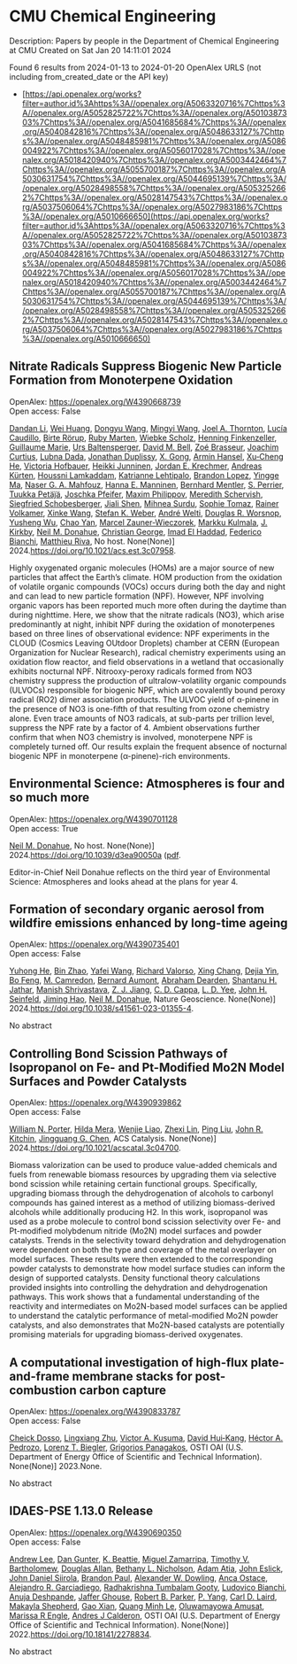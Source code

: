 # CMU Chemical Engineering
Description: Papers by people in the Department of Chemical Engineering at CMU
Created on Sat Jan 20 14:11:01 2024

Found 6 results from 2024-01-13 to 2024-01-20
OpenAlex URLS (not including from_created_date or the API key)
- [https://api.openalex.org/works?filter=author.id%3Ahttps%3A//openalex.org/A5063320716%7Chttps%3A//openalex.org/A5052825722%7Chttps%3A//openalex.org/A5010387303%7Chttps%3A//openalex.org/A5041685684%7Chttps%3A//openalex.org/A5040842816%7Chttps%3A//openalex.org/A5048633127%7Chttps%3A//openalex.org/A5048485981%7Chttps%3A//openalex.org/A5086004922%7Chttps%3A//openalex.org/A5056017028%7Chttps%3A//openalex.org/A5018420940%7Chttps%3A//openalex.org/A5003442464%7Chttps%3A//openalex.org/A5055700187%7Chttps%3A//openalex.org/A5030631754%7Chttps%3A//openalex.org/A5044695139%7Chttps%3A//openalex.org/A5028498558%7Chttps%3A//openalex.org/A5053252662%7Chttps%3A//openalex.org/A5028147543%7Chttps%3A//openalex.org/A5037506064%7Chttps%3A//openalex.org/A5027983186%7Chttps%3A//openalex.org/A5010666650](https://api.openalex.org/works?filter=author.id%3Ahttps%3A//openalex.org/A5063320716%7Chttps%3A//openalex.org/A5052825722%7Chttps%3A//openalex.org/A5010387303%7Chttps%3A//openalex.org/A5041685684%7Chttps%3A//openalex.org/A5040842816%7Chttps%3A//openalex.org/A5048633127%7Chttps%3A//openalex.org/A5048485981%7Chttps%3A//openalex.org/A5086004922%7Chttps%3A//openalex.org/A5056017028%7Chttps%3A//openalex.org/A5018420940%7Chttps%3A//openalex.org/A5003442464%7Chttps%3A//openalex.org/A5055700187%7Chttps%3A//openalex.org/A5030631754%7Chttps%3A//openalex.org/A5044695139%7Chttps%3A//openalex.org/A5028498558%7Chttps%3A//openalex.org/A5053252662%7Chttps%3A//openalex.org/A5028147543%7Chttps%3A//openalex.org/A5037506064%7Chttps%3A//openalex.org/A5027983186%7Chttps%3A//openalex.org/A5010666650)

## Nitrate Radicals Suppress Biogenic New Particle Formation from Monoterpene Oxidation   

OpenAlex: https://openalex.org/W4390668739    
Open access: False
    
[Dandan Li](https://openalex.org/A5075736599), [Wei Huang](https://openalex.org/A5016340715), [Dongyu Wang](https://openalex.org/A5080825458), [Mingyi Wang](https://openalex.org/A5083213632), [Joel A. Thornton](https://openalex.org/A5007291045), [Lucía Caudillo](https://openalex.org/A5079509898), [Birte Rörup](https://openalex.org/A5022780485), [Ruby Marten](https://openalex.org/A5076543442), [Wiebke Scholz](https://openalex.org/A5076482580), [Henning Finkenzeller](https://openalex.org/A5081639490), [Guillaume Marie](https://openalex.org/A5032794723), [Urs Baltensperger](https://openalex.org/A5044025292), [David M. Bell](https://openalex.org/A5049526503), [Zoé Brasseur](https://openalex.org/A5066558128), [Joachim Curtius](https://openalex.org/A5031780924), [Lubna Dada](https://openalex.org/A5049539173), [Jonathan Duplissy](https://openalex.org/A5088633919), [X. Gong](https://openalex.org/A5077691602), [Armin Hansel](https://openalex.org/A5089489241), [Xu‐Cheng He](https://openalex.org/A5043129752), [Victoria Hofbauer](https://openalex.org/A5012274245), [Heikki Junninen](https://openalex.org/A5076912331), [Jordan E. Krechmer](https://openalex.org/A5062687219), [Andreas Kürten](https://openalex.org/A5056657317), [Houssni Lamkaddam](https://openalex.org/A5014138176), [Katrianne Lehtipalo](https://openalex.org/A5019559780), [Brandon Lopez](https://openalex.org/A5019360565), [Yingge Ma](https://openalex.org/A5028582293), [Naser G. A. Mahfouz](https://openalex.org/A5015886123), [Hanna E. Manninen](https://openalex.org/A5022377744), [Bernhard Mentler](https://openalex.org/A5090590782), [S. Perrier](https://openalex.org/A5048351354), [Tuukka Petäj̈ä](https://openalex.org/A5070326299), [Joschka Pfeifer](https://openalex.org/A5043381937), [Maxim Philippov](https://openalex.org/A5090585494), [Meredith Schervish](https://openalex.org/A5038957567), [Siegfried Schobesberger](https://openalex.org/A5073496711), [Jiali Shen](https://openalex.org/A5049005695), [Mihnea Surdu](https://openalex.org/A5076044930), [Sophie Tomaz](https://openalex.org/A5010549487), [Rainer Volkamer](https://openalex.org/A5018521569), [Xinke Wang](https://openalex.org/A5037073734), [Stefan K. Weber](https://openalex.org/A5041814082), [André Welti](https://openalex.org/A5057462897), [Douglas R. Worsnop](https://openalex.org/A5026978286), [Yusheng Wu](https://openalex.org/A5024870970), [Chao Yan](https://openalex.org/A5008144731), [Marcel Zauner-Wieczorek](https://openalex.org/A5017388605), [Markku Kulmala](https://openalex.org/A5000471665), [J. Kirkby](https://openalex.org/A5009274507), [Neil M. Donahue](https://openalex.org/A5041685684), [Christian George](https://openalex.org/A5026216873), [Imad El Haddad](https://openalex.org/A5080319960), [Federico Bianchi](https://openalex.org/A5075179945), [Matthieu Riva](https://openalex.org/A5055594784), No host. None(None)] 2024.https://doi.org/10.1021/acs.est.3c07958.
    
Highly oxygenated organic molecules (HOMs) are a major source of new particles that affect the Earth’s climate. HOM production from the oxidation of volatile organic compounds (VOCs) occurs during both the day and night and can lead to new particle formation (NPF). However, NPF involving organic vapors has been reported much more often during the daytime than during nighttime. Here, we show that the nitrate radicals (NO3), which arise predominantly at night, inhibit NPF during the oxidation of monoterpenes based on three lines of observational evidence: NPF experiments in the CLOUD (Cosmics Leaving OUtdoor Droplets) chamber at CERN (European Organization for Nuclear Research), radical chemistry experiments using an oxidation flow reactor, and field observations in a wetland that occasionally exhibits nocturnal NPF. Nitrooxy-peroxy radicals formed from NO3 chemistry suppress the production of ultralow-volatility organic compounds (ULVOCs) responsible for biogenic NPF, which are covalently bound peroxy radical (RO2) dimer association products. The ULVOC yield of α-pinene in the presence of NO3 is one-fifth of that resulting from ozone chemistry alone. Even trace amounts of NO3 radicals, at sub-parts per trillion level, suppress the NPF rate by a factor of 4. Ambient observations further confirm that when NO3 chemistry is involved, monoterpene NPF is completely turned off. Our results explain the frequent absence of nocturnal biogenic NPF in monoterpene (α-pinene)-rich environments.    

    

## Environmental Science: Atmospheres is four and so much more   

OpenAlex: https://openalex.org/W4390701128    
Open access: True
    
[Neil M. Donahue](https://openalex.org/A5041685684), No host. None(None)] 2024.https://doi.org/10.1039/d3ea90050a ([pdf](https://pubs.rsc.org/en/content/articlepdf/2024/ea/d3ea90050a).
    
Editor-in-Chief Neil Donahue reflects on the third year of Environmental Science: Atmospheres and looks ahead at the plans for year 4.    

    

## Formation of secondary organic aerosol from wildfire emissions enhanced by long-time ageing   

OpenAlex: https://openalex.org/W4390735401    
Open access: False
    
[Yuhong He](https://openalex.org/A5001416395), [Bin Zhao](https://openalex.org/A5008718870), [Yafei Wang](https://openalex.org/A5055420452), [Richard Valorso](https://openalex.org/A5053410227), [Xing Chang](https://openalex.org/A5060954259), [Dejia Yin](https://openalex.org/A5068064234), [Bo Feng](https://openalex.org/A5086908350), [M. Camredon](https://openalex.org/A5002068448), [Bernard Aumont](https://openalex.org/A5037017917), [Abraham Dearden](https://openalex.org/A5093674307), [Shantanu H. Jathar](https://openalex.org/A5073859430), [Manish Shrivastava](https://openalex.org/A5029609817), [Z. J. Jiang](https://openalex.org/A5022791885), [C. D. Cappa](https://openalex.org/A5034645705), [L. D. Yee](https://openalex.org/A5014953179), [John H. Seinfeld](https://openalex.org/A5001370428), [Jiming Hao](https://openalex.org/A5085119258), [Neil M. Donahue](https://openalex.org/A5041685684), Nature Geoscience. None(None)] 2024.https://doi.org/10.1038/s41561-023-01355-4.
    
No abstract    

    

## Controlling Bond Scission Pathways of Isopropanol on Fe- and Pt-Modified Mo2N Model Surfaces and Powder Catalysts   

OpenAlex: https://openalex.org/W4390939862    
Open access: False
    
[William N. Porter](https://openalex.org/A5060526552), [Hilda Mera](https://openalex.org/A5012436789), [Wenjie Liao](https://openalex.org/A5050541240), [Zhexi Lin](https://openalex.org/A5005584952), [Ping Liu](https://openalex.org/A5064944001), [John R. Kitchin](https://openalex.org/A5003442464), [Jingguang G. Chen](https://openalex.org/A5034358731), ACS Catalysis. None(None)] 2024.https://doi.org/10.1021/acscatal.3c04700.
    
Biomass valorization can be used to produce value-added chemicals and fuels from renewable biomass resources by upgrading them via selective bond scission while retaining certain functional groups. Specifically, upgrading biomass through the dehydrogenation of alcohols to carbonyl compounds has gained interest as a method of utilizing biomass-derived alcohols while additionally producing H2. In this work, isopropanol was used as a probe molecule to control bond scission selectivity over Fe- and Pt-modified molybdenum nitride (Mo2N) model surfaces and powder catalysts. Trends in the selectivity toward dehydration and dehydrogenation were dependent on both the type and coverage of the metal overlayer on model surfaces. These results were then extended to the corresponding powder catalysts to demonstrate how model surface studies can inform the design of supported catalysts. Density functional theory calculations provided insights into controlling the dehydration and dehydrogenation pathways. This work shows that a fundamental understanding of the reactivity and intermediates on Mo2N-based model surfaces can be applied to understand the catalytic performance of metal-modified Mo2N powder catalysts, and also demonstrates that Mo2N-based catalysts are potentially promising materials for upgrading biomass-derived oxygenates.    

    

## A computational investigation of high-flux plate-and-frame membrane stacks for post-combustion carbon capture   

OpenAlex: https://openalex.org/W4390833787    
Open access: False
    
[Cheick Dosso](https://openalex.org/A5093713938), [Lingxiang Zhu](https://openalex.org/A5002137675), [Victor A. Kusuma](https://openalex.org/A5041659494), [David Hui‐Kang](https://openalex.org/A5083623112), [Héctor A. Pedrozo](https://openalex.org/A5079899169), [Lorenz T. Biegler](https://openalex.org/A5052825722), [Grigorios Panagakos](https://openalex.org/A5028498558), OSTI OAI (U.S. Department of Energy Office of Scientific and Technical Information). None(None)] 2023.None.
    
No abstract    

    

## IDAES-PSE 1.13.0 Release   

OpenAlex: https://openalex.org/W4390690350    
Open access: False
    
[Andrew Lee](https://openalex.org/A5084085179), [Dan Gunter](https://openalex.org/A5027568646), [K. Beattie](https://openalex.org/A5056812433), [Miguel Zamarripa](https://openalex.org/A5015881602), [Timothy V. Bartholomew](https://openalex.org/A5001807730), [Douglas Allan](https://openalex.org/A5070732014), [Bethany L. Nicholson](https://openalex.org/A5071938321), [Adam Atia](https://openalex.org/A5075333104), [John Eslick](https://openalex.org/A5054865843), [John Daniel Siirola](https://openalex.org/A5047681120), [Brandon Paul](https://openalex.org/A5056743346), [Alexander W. Dowling](https://openalex.org/A5017631366), [Anca Ostace](https://openalex.org/A5016290678), [Alejandro R. Garciadiego](https://openalex.org/A5006316725), [Radhakrishna Tumbalam Gooty](https://openalex.org/A5081197362), [Ludovico Bianchi](https://openalex.org/A5067042879), [Anuja Deshpande](https://openalex.org/A5020453592), [Jaffer Ghouse](https://openalex.org/A5028388078), [Robert B. Parker](https://openalex.org/A5068954371), [P. Yang](https://openalex.org/A5006493031), [Carl D. Laird](https://openalex.org/A5030631754), [Makayla Shepherd](https://openalex.org/A5050358306), [Gao Xian](https://openalex.org/A5071061007), [Quang Minh Le](https://openalex.org/A5049947112), [Oluwamayowa Amusat](https://openalex.org/A5047606322), [Marissa R Engle](https://openalex.org/A5093670577), [Andres J Calderon](https://openalex.org/A5010059922), OSTI OAI (U.S. Department of Energy Office of Scientific and Technical Information). None(None)] 2022.https://doi.org/10.18141/2278834.
    
No abstract    

    
